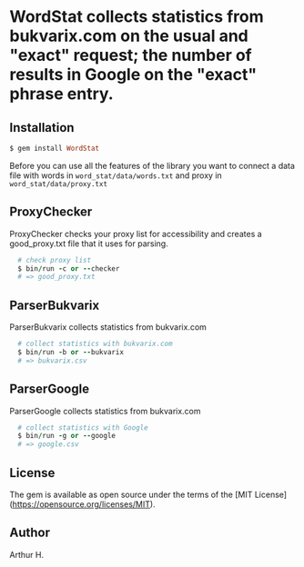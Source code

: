WordStat collects statistics from bukvarix.com on the usual and "exact" request; the number of results in Google on the "exact" phrase entry.
==========

Installation
------------------
```ruby
$ gem install WordStat
```

Before you can use all the features of the library you want to connect a data file with words in ```word_stat/data/words.txt``` and proxy in ```word_stat/data/proxy.txt```

ProxyChecker
------------------
  ProxyChecker checks your proxy list for accessibility and creates a good_proxy.txt file that it uses for parsing.

```ruby
  # check proxy list
  $ bin/run -c or --checker
  # => good_proxy.txt
```

ParserBukvarix
----------------
  ParserBukvarix collects statistics from bukvarix.com

```ruby
  # collect statistics with bukvarix.com
  $ bin/run -b or --bukvarix
  # => bukvarix.csv
```

ParserGoogle
----------------
  ParserGoogle collects statistics from bukvarix.com

```ruby
  # collect statistics with Google
  $ bin/run -g or --google
  # => google.csv
```

License
---------------
The gem is available as open source under the terms of the [MIT License] (https://opensource.org/licenses/MIT).

Author
--------------
Arthur H.

